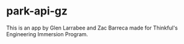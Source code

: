 # park-api-gz

This is an app by Glen Larrabee and Zac Barreca made for Thinkful's Engineering Immersion Program.